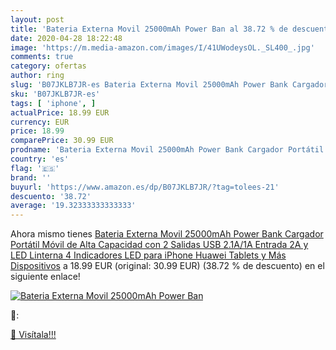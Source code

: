 ```yaml
---
layout: post
title: 'Bateria Externa Movil 25000mAh Power Ban al 38.72 % de descuento'
date: 2020-04-28 18:22:48
image: 'https://m.media-amazon.com/images/I/41UWodeysOL._SL400_.jpg'
comments: true
category: ofertas
author: ring
slug: 'B07JKLB7JR-es Bateria Externa Movil 25000mAh Power Bank Cargador...'
sku: 'B07JKLB7JR-es'
tags: [ 'iphone', ]
actualPrice: 18.99 EUR
currency: EUR
price: 18.99
comparePrice: 30.99 EUR
prodname: 'Bateria Externa Movil 25000mAh Power Bank Cargador Portátil Móvil de Alta Capacidad con 2 Salidas USB 2.1A/1A Entrada 2A y LED Linterna 4 Indicadores LED para iPhone Huawei Tablets y Más Dispositivos'
country: 'es'
flag: '🇪🇸'
brand: ''
buyurl: 'https://www.amazon.es/dp/B07JKLB7JR/?tag=tolees-21'
descuento: '38.72'
average: '19.32333333333333'
---
```


Ahora mismo tienes [Bateria Externa Movil 25000mAh Power Bank Cargador Portátil Móvil de Alta Capacidad con 2 Salidas USB 2.1A/1A Entrada 2A y LED Linterna 4 Indicadores LED para iPhone Huawei Tablets y Más Dispositivos](https://www.amazon.es/dp/B07JKLB7JR/?tag=tolees-21) a 18.99 EUR (original: 30.99 EUR) (38.72 %  de descuento) en el siguiente enlace!

[![Bateria Externa Movil 25000mAh Power Ban](https://m.media-amazon.com/images/I/41UWodeysOL._SL400_.jpg)](https://www.amazon.es/dp/B07JKLB7JR/?tag=tolees-21)

🔎:


[🛒 Visítala!!!](https://www.amazon.es/dp/B07JKLB7JR/?tag=tolees-21)
